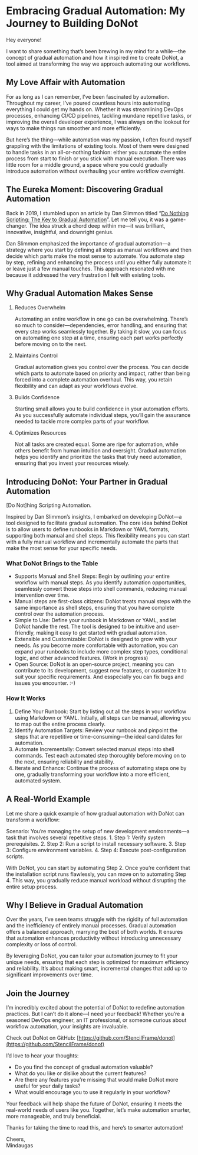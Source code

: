 # Embracing Gradual Automation: My Journey to Building DoNot

Hey everyone!

I want to share something that’s been brewing in my mind for a while—the concept of gradual automation and how it inspired me to create DoNot, a tool aimed at transforming the way we approach automating our workflows.

## My Love Affair with Automation

For as long as I can remember, I’ve been fascinated by automation. Throughout my career, I’ve poured countless hours into automating everything I could get my hands on. Whether it was streamlining DevOps processes, enhancing CI/CD pipelines, tackling mundane repetitive tasks, or improving the overall developer experience, I was always on the lookout for ways to make things run smoother and more efficiently.

But here’s the thing—while automation was my passion, I often found myself grappling with the limitations of existing tools. Most of them were designed to handle tasks in an all-or-nothing fashion: either you automate the entire process from start to finish or you stick with manual execution. There was little room for a middle ground, a space where you could gradually introduce automation without overhauling your entire workflow overnight.

## The Eureka Moment: Discovering Gradual Automation

Back in 2019, I stumbled upon an article by Dan Slimmon titled “[Do Nothing Scripting: The Key to Gradual Automation](https://blog.danslimmon.com/2019/07/15/do-nothing-scripting-the-key-to-gradual-automation)”. Let me tell you, it was a game-changer. The idea struck a chord deep within me—it was brilliant, innovative, insightful, and downright genius.

Dan Slimmon emphasized the importance of gradual automation—a strategy where you start by defining all steps as manual workflows and then decide which parts make the most sense to automate. You automate step by step, refining and enhancing the process until you either fully automate it or leave just a few manual touches. This approach resonated with me because it addressed the very frustration I felt with existing tools.

## Why Gradual Automation Makes Sense

1. Reduces Overwhelm

    Automating an entire workflow in one go can be overwhelming. There’s so much to consider—dependencies, error handling, and ensuring that every step works seamlessly together. By taking it slow, you can focus on automating one step at a time, ensuring each part works perfectly before moving on to the next.

2. Maintains Control

    Gradual automation gives you control over the process. You can decide which parts to automate based on priority and impact, rather than being forced into a complete automation overhaul. This way, you retain flexibility and can adapt as your workflows evolve.

3. Builds Confidence

    Starting small allows you to build confidence in your automation efforts. As you successfully automate individual steps, you’ll gain the assurance needed to tackle more complex parts of your workflow.

4. Optimizes Resources

    Not all tasks are created equal. Some are ripe for automation, while others benefit from human intuition and oversight. Gradual automation helps you identify and prioritize the tasks that truly need automation, ensuring that you invest your resources wisely.

## Introducing DoNot: Your Partner in Gradual Automation

[Do Not]hing Scripting Automation.

Inspired by Dan Slimmon’s insights, I embarked on developing DoNot—a tool designed to facilitate gradual automation. The core idea behind DoNot is to allow users to define runbooks in Markdown or YAML formats, supporting both manual and shell steps. This flexibility means you can start with a fully manual workflow and incrementally automate the parts that make the most sense for your specific needs.

### What DoNot Brings to the Table
* Supports Manual and Shell Steps: Begin by outlining your entire workflow with manual steps. As you identify automation opportunities, seamlessly convert those steps into shell commands, reducing manual intervention over time.
* Manual steps are first-class citizens: DoNot treats manual steps with the same importance as shell steps, ensuring that you have complete control over the automation process.
* Simple to Use: Define your runbook in Markdown or YAML, and let DoNot handle the rest. The tool is designed to be intuitive and user-friendly, making it easy to get started with gradual automation.
* Extensible and Customizable: DoNot is designed to grow with your needs. As you become more comfortable with automation, you can expand your runbooks to include more complex step types, conditional logic, and other advanced features. (Work in progress)
* Open Source: DoNot is an open-source project, meaning you can contribute to its development, suggest new features, or customize it to suit your specific requirements. And esspecially you can fix bugs and issues you encounter. :-)

### How It Works
1.	Define Your Runbook: Start by listing out all the steps in your workflow using Markdown or YAML. Initially, all steps can be manual, allowing you to map out the entire process clearly.
2.	Identify Automation Targets: Review your runbook and pinpoint the steps that are repetitive or time-consuming—the ideal candidates for automation.
3.	Automate Incrementally: Convert selected manual steps into shell commands. Test each automated step thoroughly before moving on to the next, ensuring reliability and stability.
4.	Iterate and Enhance: Continue the process of automating steps one by one, gradually transforming your workflow into a more efficient, automated system.

## A Real-World Example

Let me share a quick example of how gradual automation with DoNot can transform a workflow:

Scenario: You’re managing the setup of new development environments—a task that involves several repetitive steps.
	1.	Step 1: Verify system prerequisites.
	2.	Step 2: Run a script to install necessary software.
	3.	Step 3: Configure environment variables.
	4.	Step 4: Execute post-configuration scripts.

With DoNot, you can start by automating Step 2. Once you’re confident that the installation script runs flawlessly, you can move on to automating Step 4. This way, you gradually reduce manual workload without disrupting the entire setup process.

## Why I Believe in Gradual Automation

Over the years, I’ve seen teams struggle with the rigidity of full automation and the inefficiency of entirely manual processes. Gradual automation offers a balanced approach, marrying the best of both worlds. It ensures that automation enhances productivity without introducing unnecessary complexity or loss of control.

By leveraging DoNot, you can tailor your automation journey to fit your unique needs, ensuring that each step is optimized for maximum efficiency and reliability. It’s about making smart, incremental changes that add up to significant improvements over time.

## Join the Journey

I’m incredibly excited about the potential of DoNot to redefine automation practices. But I can’t do it alone—I need your feedback! Whether you’re a seasoned DevOps engineer, an IT professional, or someone curious about workflow automation, your insights are invaluable.

Check out DoNot on GitHub: [https://github.com/StencilFrame/donot](https://github.com/StencilFrame/donot)

I’d love to hear your thoughts:
* Do you find the concept of gradual automation valuable?
* What do you like or dislike about the current features?
* Are there any features you’re missing that would make DoNot more useful for your daily tasks?
* What would encourage you to use it regularly in your workflow?

Your feedback will help shape the future of DoNot, ensuring it meets the real-world needs of users like you. Together, let’s make automation smarter, more manageable, and truly beneficial.

Thanks for taking the time to read this, and here’s to smarter automation!

Cheers,  
Mindaugas